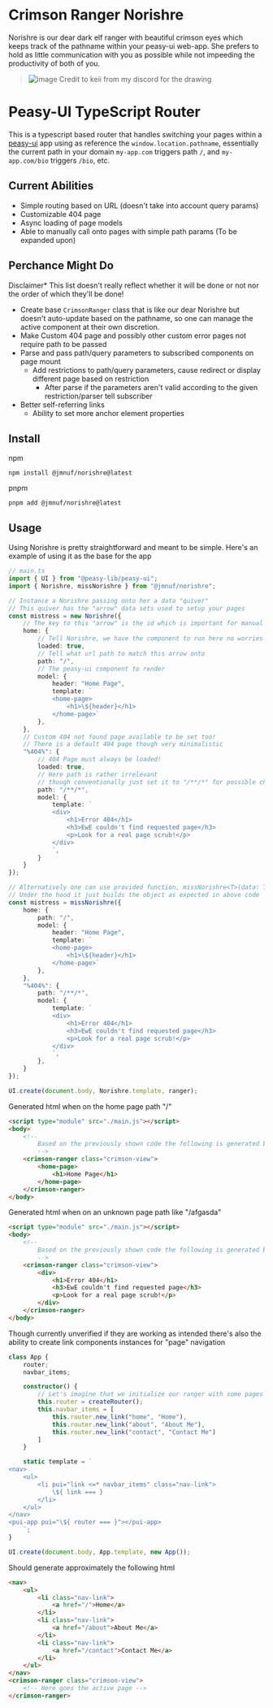 # Crimson Ranger Norishre
Norishre is our dear dark elf ranger with beautiful crimson eyes which keeps track of the pathname within your peasy-ui web-app. She prefers to hold as little communication with you as possible while not impeeding the productivity of both of you.
> ![image](./norishre.png)
> Credit to keii from my discord for the drawing

# Peasy-UI TypeScript Router
This is a typescript based router that handles switching your pages within a [peasy-ui](https://github.com/peasy-ui/peasy-ui) app using as reference the `window.location.pathname`, essentially the current path in your domain `my-app.com` triggers path `/`, and `my-app.com/bio` triggers `/bio`, etc.

## Current Abilities
- Simple routing based on URL (doesn't take into account query params)
- Customizable 404 page
- Async loading of page models
- Able to manually call onto pages with simple path params (To be expanded upon)

## Perchance Might Do
Disclaimer* This list doesn't really reflect whether it will be done or not nor the order of which they'll be done!
- Create base `CrimsonRanger` class that is like our dear Norishre but doesn't auto-update based on the pathname, so one can manage the active component at their own discretion.
- Make Custom 404 page and possibly other custom error pages not require path to be passed
- Parse and pass path/query parameters to subscribed components on page mount
  - Add restrictions to path/query parameters, cause redirect or display different page based on restriction
    - After parse if the parameters aren't valid according to the given restriction/parser tell subscriber 
- Better self-referring links
  - Ability to set more anchor element properties

## Install
npm
```
npm install @jmnuf/norishre@latest
```
pnpm
```
pnpm add @jmnuf/norishre@latest
```

## Usage

Using Norishre is pretty straightforward and meant to be simple. Here's an example of using it as the base for the app

```ts
// main.ts
import { UI } from "@peasy-lib/peasy-ui";
import { Norishre, missNorishre } from "@jmnuf/norishre";

// Instance a Norishre passing onto her a data "quiver"
// This quiver has the "arrow" data sets used to setup your pages
const mistress = new Norishre({
	// The key to this "arrow" is the id which is important for manual switch-ups
	home: {
		// Tell Norishre, we have the component to run here no worries about loading it
		loaded: true,
		// Tell what url path to match this arrow onto 
		path: "/",
		// The peasy-ui component to render
		model: {
			header: "Home Page",
			template: `
			<home-page>
				<h1>\${header}</h1>
			</home-page>`
		},
	},
	// Custom 404 not found page available to be set too!
	// There is a default 404 page though very minimalistic
	"%404%": {
		// 404 Page must always be loaded!
		loaded: true,
		// Here path is rather irrelevant
		// though conventionally just set it to "/**/*" for possible changes
		path: "/**/*",
		model: {
			template: `
			<div>
				<h1>Error 404</h1>
				<h3>EwE couldn't find requested page</h3>
				<p>Look for a real page scrub!</p>
			</div>
			`,
		}
	}
});

// Alternatively one can use provided function, missNorishre<T>(data: T)
// Under the hood it just builds the object as expected in above code
const mistress = missNorishre({
	home: {
		path: "/",
		model: {
			header: "Home Page",
			template: `
			<home-page>
				<h1>\${header}</h1>
			</home-page>`
		},
	},
	"%404%": {
		path: "/**/*",
		model: {
			template: `
			<div>
				<h1>Error 404</h1>
				<h3>EwE couldn't find requested page</h3>
				<p>Look for a real page scrub!</p>
			</div>
			`,
		},
	}
});

UI.create(document.body, Norishre.template, ranger);

```
Generated html when on the home page path "/"
```html
<script type="module" src="./main.js"></script>
<body>
	<!-- 
		Based on the previously shown code the following is generated by peasy when at the home page path
		-->
	<crimson-ranger class="crimson-view">
		<home-page>
			<h1>Home Page</h1>
		</home-page>
	</crimson-ranger>
</body>
```
Generated html when on an unknown page path like "/afgasda"
```html
<script type="module" src="./main.js"></script>
<body>
	<!-- 
		Based on the previously shown code the following is generated by peasy when at an unkown path
		-->
	<crimson-ranger class="crimson-view">
		<div>
			<h1>Error 404</h1>
			<h3>EwE couldn't find requested page</h3>
			<p>Look for a real page scrub!</p>
		</div>
	</crimson-ranger>
</body>
```

Though currently unverified if they are working as intended there's also the ability to create link components instances for "page" navigation

```ts
class App {
	router;
	navbar_items;

	constructor() {
		// Let's imagine that we initialize our ranger with some pages with arrows: "home", "about" and "contact"
		this.router = createRouter();
		this.navbar_items = [
			this.router.new_link("home", "Home"),
			this.router.new_link("about", "About Me"),
			this.router.new_link("contact", "Contact Me")
		]
	}

	static template = `
<nav>
	<ul>
		<li pui="link <=* navbar_items" class="nav-link">
			\${ link === }
		</li>
	</ul>
</nav>
<pui-app pui="\${ router === }"></pui-app>
	`;
}

UI.create(document.body, App.template, new App());
```
Should generate approximately the following html
```html
<nav>
	<ul>
		<li class="nav-link">
			<a href="/">Home</a>
		</li>
		<li class="nav-link">
			<a href="/about">About Me</a>
		</li>
		<li class="nav-link">
			<a href="/contact">Contact Me</a>
		</li>
	</ul>
</nav>
<crimson-ranger class="crimson-view">
	<!-- Here goes the active page -->
</crimson-ranger>
```
